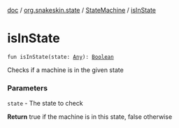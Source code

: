 [doc](../../index.md) / [org.snakeskin.state](../index.md) / [StateMachine](index.md) / [isInState](./is-in-state.md)

# isInState

`fun isInState(state: `[`Any`](https://kotlinlang.org/api/latest/jvm/stdlib/kotlin/-any/index.html)`): `[`Boolean`](https://kotlinlang.org/api/latest/jvm/stdlib/kotlin/-boolean/index.html)

Checks if a machine is in the given state

### Parameters

`state` - The state to check

**Return**
true if the machine is in this state, false otherwise

